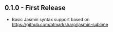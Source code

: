 ## 0.1.0 - First Release
* Basic Jasmin syntax support based on https://github.com/atmarksharp/jasmin-sublime
